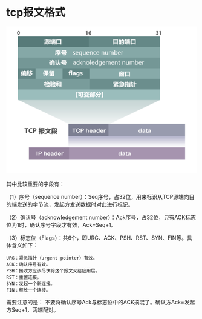 # tcp报文格式

![](../image/tcp/TCP.png)

其中比较重要的字段有：

（1）序号（sequence number）：Seq序号，占32位，用来标识从TCP源端向目的端发送的字节流，发起方发送数据时对此进行标记。

（2）确认号（acknowledgement number）：Ack序号，占32位，只有ACK标志位为1时，确认序号字段才有效，Ack=Seq+1。

（3）标志位（Flags）：共6个，即URG、ACK、PSH、RST、SYN、FIN等。具体含义如下：

    URG：紧急指针（urgent pointer）有效。
    ACK：确认序号有效。
    PSH：接收方应该尽快将这个报文交给应用层。
    RST：重置连接。
    SYN：发起一个新连接。
    FIN：释放一个连接。

需要注意的是：
不要将确认序号Ack与标志位中的ACK搞混了。确认方Ack=发起方Seq+1，两端配对。
